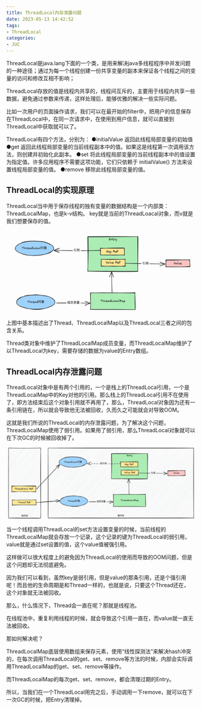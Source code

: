 ```yaml
---
title: ThreadLocal内存泄露问题
date: 2023-05-13 14:42:52
tags:
- ThreadLocal
categories:
- JUC
---
```


ThreadLocal是java.lang下面的一个类，是用来解决java多线程程序中并发问题的一种途径；通过为每一个线程创建一份共享变量的副本来保证各个线程之间的变量的访问和修改互相不影响；

ThreadLocal存放的值是线程内共享的，线程间互斥的，主要用于线程内共享一些数据，避免通过参数来传递，这样处理后，能够优雅的解决一些实际问题。

比如一次用户的页面操作请求，我们可以在最开始的filter中，把用户的信息保存在ThreadLocal中，在同一次请求中，在使用到用户信息，就可以直接到ThreadLocal中获取就可以了。

ThreadLocal有四个方法，分别为：
●initialValue
返回此线程局部变量的初始值
●get
返回此线程局部变量的当前线程副本中的值。如果这是线程第一次调用该方法，则创建并初始化此副本。
●set
将此线程局部变量的当前线程副本中的值设置为指定值。许多应用程序不需要这项功能，它们只依赖于 initialValue() 方法来设置线程局部变量的值。
●remove
移除此线程局部变量的值。



## ThreadLocal的实现原理



ThreadLocal当中用于保存线程的独有变量的数据结构是一个内部类：ThreadLocalMap，也是k-v结构。
key就是当前的ThreadLoacal对象，而v就是我们想要保存的值。

![image-20231013144555156](ThreadLocal%E5%86%85%E5%AD%98%E6%B3%84%E9%9C%B2%E9%97%AE%E9%A2%98/image-20231013144555156.png)



上图中基本描述出了Thread、ThreadLocalMap以及ThreadLocal三者之间的包含关系。

Thread类对象中维护了ThreadLocalMap成员变量，而ThreadLocalMap维护了以ThreadLocal为key，需要存储的数据为value的Entry数组。



## ThreadLocal内存泄露问题



ThreadLocal对象中是有两个引用的，一个是栈上的ThreadLocal引用，一个是ThreadLocalMap中的Key对他的引用。那么栈上的ThreadLocal引用不在使用了，即方法结束后这个对象引用就不再用了，那么，ThreadLocal对象因为还有一条引用链在，所以就会导致他无法被回收，久而久之可能就会对导致OOM。

这就是我们所说的ThreadLocal的内存泄露问题，为了解决这个问题，ThreadLocalMap使用了弱引用。如果用了弱引用，那么ThreadLocal对象就可以在下次GC的时候被回收掉了。

![image-20231013144809878](ThreadLocal%E5%86%85%E5%AD%98%E6%B3%84%E9%9C%B2%E9%97%AE%E9%A2%98/image-20231013144809878.png)



当一个线程调用ThreadLocal的set方法设置变量的时候，当前线程的ThreadLocalMap就会存放一个记录，这个记录的键为ThreadLocal的弱引用，value就是通过set设置的值，这个value值被强引用。

这样做可以很大程度上的避免因为ThreadLocal的使用而导致的OOM问题，但是这个问题却无法彻底避免。

因为我们可以看到，虽然key是弱引用，但是value的那条引用，还是个强引用呢！而且他的生命周期是和Thread一样的，也就是说，只要这个Thread还在， 这个对象就无法被回收。

那么，什么情况下，Thread会一直在呢？那就是线程池。

在线程池中，重复利用线程的时候，就会导致这个引用一直在，而value就一直无法被回收。

那如何解决呢？

ThreadLocalMap底层使用数组来保存元素，使用“线性探测法”来解决hash冲突的，在每次调用ThreadLocal的get、set、remove等方法的时候，内部会实际调用ThreadLocalMap的get、set、remove等操作。

而ThreadLocalMap的每次get、set、remove，都会清理过期的Entry。

所以，当我们在一个ThreadLocal用完之后，手动调用一下remove，就可以在下一次GC的时候，把Entry清理掉。